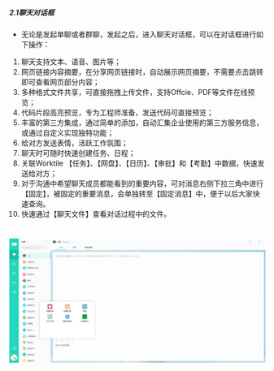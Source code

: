 ##### 2.1聊天对话框
* 无论是发起单聊或者群聊，发起之后，进入聊天对话框，可以在对话框进行如下操作：

1) 聊天支持文本、语音、图片等；
2) 网页链接内容摘要，在分享网页链接时，自动展示网页摘要，不需要点击跳转即可查看网页部分内容；
3) 多种格式文件共享，可直接拖拽上传文件，支持Offcie、PDF等文件在线预览；
4) 代码片段高亮预览，专为工程师准备，发送代码可直接预览；
5) 丰富的第三方集成，通过简单的添加，自动汇集企业使用的第三方服务信息，或通过自定义实现独特功能；
6) 给对方发送表情，活跃工作氛围；
7) 聊天时可随时快速创建任务、日程；
8) 关联Worktile 【任务】、【网盘】、【日历】、【审批】和【考勤】中数据，快速发送给对方；
9) 对于沟通中希望聊天成员都能看到的重要内容，可对消息右侧下拉三角中进行【固定】，被固定的重要消息，会单独转至【固定消息】中，便于以后大家快速查询。
10) 快速通过【聊天文件】查看对话过程中的文件。

# ![](/assets/2.1消息对话框.png)
